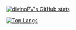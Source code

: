 [![divinoPV's GitHub stats](https://github-readme-stats.vercel.app/api?username=divinoPV&theme=vue-dark&show_icons=true)](https://github.com/divinoPV/divinoPV)

[![Top Langs](https://github-readme-stats.vercel.app/api/top-langs/?username=divinoPV&layout=compact)](https://github.com/divinoPV/divinoPV)
